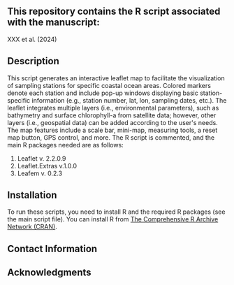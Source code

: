## This repository contains the R script associated with the manuscript:
  
XXX et al. (2024)

## Description
This script generates an interactive leaflet map to facilitate the visualization of sampling stations for specific coastal ocean areas. 
Colored markers denote each station and include pop-up windows displaying basic station-specific information (e.g., station number, lat, lon, sampling dates, etc.). 
The leaflet integrates multiple layers (i.e., environmental parameters), such as bathymetry and surface chlorophyll-a from satellite data; however, other layers (i.e., geospatial data) can be added according to the user's needs. 
The map features include a scale bar, mini-map, measuring tools, a reset map button, GPS control, and more. The R script is commented, and the main R packages needed are as follows:

1. Leaflet v. 2.2.0.9
2. Leaflet.Extras v.1.0.0
3. Leafem v. 0.2.3

## Installation

To run these scripts, you need to install R and the required R packages (see the main script file). You can install R from [The Comprehensive R Archive Network (CRAN)](https://cran.r-project.org/).

## Contact Information

## Acknowledgments
